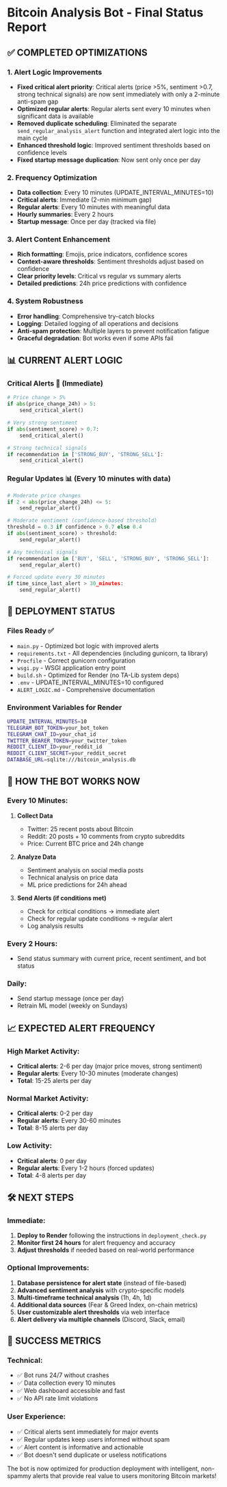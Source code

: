 # Bitcoin Analysis Bot - Final Status Report

## ✅ COMPLETED OPTIMIZATIONS

### 1. Alert Logic Improvements
- **Fixed critical alert priority**: Critical alerts (price >5%, sentiment >0.7, strong technical signals) are now sent immediately with only a 2-minute anti-spam gap
- **Optimized regular alerts**: Regular alerts sent every 10 minutes when significant data is available
- **Removed duplicate scheduling**: Eliminated the separate `send_regular_analysis_alert` function and integrated alert logic into the main cycle
- **Enhanced threshold logic**: Improved sentiment thresholds based on confidence levels
- **Fixed startup message duplication**: Now sent only once per day

### 2. Frequency Optimization
- **Data collection**: Every 10 minutes (UPDATE_INTERVAL_MINUTES=10)
- **Critical alerts**: Immediate (2-min minimum gap)
- **Regular alerts**: Every 10 minutes with meaningful data
- **Hourly summaries**: Every 2 hours
- **Startup message**: Once per day (tracked via file)

### 3. Alert Content Enhancement
- **Rich formatting**: Emojis, price indicators, confidence scores
- **Context-aware thresholds**: Sentiment thresholds adjust based on confidence
- **Clear priority levels**: Critical vs regular vs summary alerts
- **Detailed predictions**: 24h price predictions with confidence

### 4. System Robustness
- **Error handling**: Comprehensive try-catch blocks
- **Logging**: Detailed logging of all operations and decisions
- **Anti-spam protection**: Multiple layers to prevent notification fatigue
- **Graceful degradation**: Bot works even if some APIs fail

## 📊 CURRENT ALERT LOGIC

### Critical Alerts 🚨 (Immediate)
```python
# Price change > 5%
if abs(price_change_24h) > 5:
    send_critical_alert()

# Very strong sentiment
if abs(sentiment_score) > 0.7:
    send_critical_alert()

# Strong technical signals
if recommendation in ['STRONG_BUY', 'STRONG_SELL']:
    send_critical_alert()
```

### Regular Updates 📊 (Every 10 minutes with data)
```python
# Moderate price changes
if 2 < abs(price_change_24h) <= 5:
    send_regular_alert()

# Moderate sentiment (confidence-based threshold)
threshold = 0.3 if confidence > 0.7 else 0.4
if abs(sentiment_score) > threshold:
    send_regular_alert()

# Any technical signals
if recommendation in ['BUY', 'SELL', 'STRONG_BUY', 'STRONG_SELL']:
    send_regular_alert()

# Forced update every 30 minutes
if time_since_last_alert > 30_minutes:
    send_regular_alert()
```

## 🚀 DEPLOYMENT STATUS

### Files Ready ✅
- `main.py` - Optimized bot logic with improved alerts
- `requirements.txt` - All dependencies (including gunicorn, ta library)
- `Procfile` - Correct gunicorn configuration
- `wsgi.py` - WSGI application entry point
- `build.sh` - Optimized for Render (no TA-Lib system deps)
- `.env` - UPDATE_INTERVAL_MINUTES=10 configured
- `ALERT_LOGIC.md` - Comprehensive documentation

### Environment Variables for Render
```bash
UPDATE_INTERVAL_MINUTES=10
TELEGRAM_BOT_TOKEN=your_bot_token
TELEGRAM_CHAT_ID=your_chat_id
TWITTER_BEARER_TOKEN=your_twitter_token
REDDIT_CLIENT_ID=your_reddit_id
REDDIT_CLIENT_SECRET=your_reddit_secret
DATABASE_URL=sqlite:///bitcoin_analysis.db
```

## 🔄 HOW THE BOT WORKS NOW

### Every 10 Minutes:
1. **Collect Data**
   - Twitter: 25 recent posts about Bitcoin
   - Reddit: 20 posts + 10 comments from crypto subreddits
   - Price: Current BTC price and 24h change

2. **Analyze Data**
   - Sentiment analysis on social media posts
   - Technical analysis on price data
   - ML price predictions for 24h ahead

3. **Send Alerts (if conditions met)**
   - Check for critical conditions → immediate alert
   - Check for regular update conditions → regular alert
   - Log analysis results

### Every 2 Hours:
- Send status summary with current price, recent sentiment, and bot status

### Daily:
- Send startup message (once per day)
- Retrain ML model (weekly on Sundays)

## 📈 EXPECTED ALERT FREQUENCY

### High Market Activity:
- **Critical alerts**: 2-6 per day (major price moves, strong sentiment)
- **Regular alerts**: Every 10-30 minutes (moderate changes)
- **Total**: 15-25 alerts per day

### Normal Market Activity:
- **Critical alerts**: 0-2 per day
- **Regular alerts**: Every 30-60 minutes
- **Total**: 8-15 alerts per day

### Low Activity:
- **Critical alerts**: 0 per day
- **Regular alerts**: Every 1-2 hours (forced updates)
- **Total**: 4-8 alerts per day

## 🛠️ NEXT STEPS

### Immediate:
1. **Deploy to Render** following the instructions in `deployment_check.py`
2. **Monitor first 24 hours** for alert frequency and accuracy
3. **Adjust thresholds** if needed based on real-world performance

### Optional Improvements:
1. **Database persistence for alert state** (instead of file-based)
2. **Advanced sentiment analysis** with crypto-specific models
3. **Multi-timeframe technical analysis** (1h, 4h, 1d)
4. **Additional data sources** (Fear & Greed Index, on-chain metrics)
5. **User customizable alert thresholds** via web interface
6. **Alert delivery via multiple channels** (Discord, Slack, email)

## 🎯 SUCCESS METRICS

### Technical:
- ✅ Bot runs 24/7 without crashes
- ✅ Data collection every 10 minutes
- ✅ Web dashboard accessible and fast
- ✅ No API rate limit violations

### User Experience:
- ✅ Critical alerts sent immediately for major events
- ✅ Regular updates keep users informed without spam
- ✅ Alert content is informative and actionable
- ✅ Bot doesn't send duplicate or useless notifications

The bot is now optimized for production deployment with intelligent, non-spammy alerts that provide real value to users monitoring Bitcoin markets!
